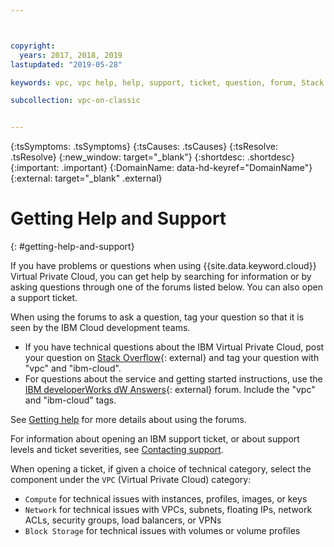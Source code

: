 ```yaml
---



copyright:
  years: 2017, 2018, 2019
lastupdated: "2019-05-28"

keywords: vpc, vpc help, help, support, ticket, question, forum, Stack Overflow, development

subcollection: vpc-on-classic


---
```


<!-- Common attributes used in the template are defined as follows: -->
{:tsSymptoms: .tsSymptoms}
{:tsCauses: .tsCauses}
{:tsResolve: .tsResolve}
{:new_window: target="_blank"}
{:shortdesc: .shortdesc}
{:important: .important}
{:DomainName: data-hd-keyref="DomainName"}
{:external: target="_blank" .external}


# Getting Help and Support
{: #getting-help-and-support}


If you have problems or questions when using {{site.data.keyword.cloud}} Virtual Private Cloud, you can get help by searching for information or by asking questions through one of the forums listed below. You can also open a support ticket.

When using the forums to ask a question, tag your question so that it is seen by the IBM Cloud development teams.

* If you have technical questions about the IBM Virtual Private Cloud, post your question on [Stack Overflow](https://stackoverflow.com/search?q=vpc+ibm-cloud){: external} and tag your question with "vpc" and "ibm-cloud".
* For questions about the service and getting started instructions, use the [IBM developerWorks dW Answers](https://developer.ibm.com/answers/topics/vpc.html){: external} forum. Include the "vpc" and "ibm-cloud" tags.

See [Getting help](/docs/get-support?topic=get-support-getting-customer-support) for more details about using the forums.

For information about opening an IBM support ticket, or about support levels and ticket severities, see [Contacting support](/docs/get-support?topic=get-support-getting-customer-support).

When opening a ticket, if given a choice of technical category, select the component under the `VPC` (Virtual Private Cloud) category:

* `Compute` for technical issues with instances, profiles, images, or keys
* `Network` for technical issues with VPCs, subnets, floating IPs, network ACLs, security groups, load balancers, or VPNs
* `Block Storage` for technical issues with volumes or volume profiles
